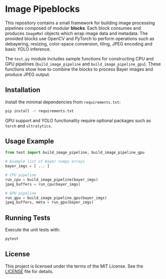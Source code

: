 # Image Pipeblocks

This repository contains a small framework for building image processing
pipelines composed of modular **blocks**. Each block consumes and produces
`ImageMat` objects which wrap image data and metadata. The provided blocks use
OpenCV and PyTorch to perform operations such as debayering, resizing,
color-space conversion, tiling, JPEG encoding and basic YOLO inference.

The `test.py` module includes sample functions for constructing CPU and GPU
pipelines (`build_image_pipeline` and `build_image_pipeline_gpu`). These
functions show how to combine the blocks to process Bayer images and produce
JPEG output.

## Installation

Install the minimal dependencies from `requirements.txt`:

```bash
pip install -r requirements.txt
```

GPU support and YOLO functionality require optional packages such as
`torch` and `ultralytics`.

## Usage Example

```python
from test import build_image_pipeline, build_image_pipeline_gpu

# Example list of Bayer numpy arrays
bayer_imgs = [ ... ]

# CPU pipeline
run_cpu = build_image_pipeline(bayer_imgs)
jpeg_buffers = run_cpu(bayer_imgs)

# GPU pipeline
run_gpu = build_image_pipeline_gpu(bayer_imgs)
jpeg_buffers, meta = run_gpu(bayer_imgs)
```

## Running Tests

Execute the unit tests with:

```bash
pytest
```

## License

This project is licensed under the terms of the MIT License. See the
[LICENSE](LICENSE) file for details.
